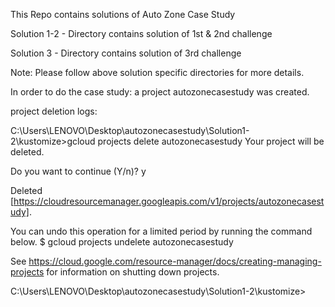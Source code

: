 This Repo contains solutions of Auto Zone Case Study

Solution 1-2 - Directory contains solution of 1st & 2nd challenge

Solution 3 - Directory contains solution of 3rd challenge

Note: Please follow above solution specific directories for more details.

In order to do the case study: a project autozonecasestudy was created.

project deletion logs:

C:\Users\LENOVO\Desktop\autozonecasestudy\Solution1-2\kustomize>gcloud projects delete autozonecasestudy
Your project will be deleted.

Do you want to continue (Y/n)?  y

Deleted [https://cloudresourcemanager.googleapis.com/v1/projects/autozonecasestudy].

You can undo this operation for a limited period by running the command below.
    $ gcloud projects undelete autozonecasestudy

See https://cloud.google.com/resource-manager/docs/creating-managing-projects for information on shutting down projects.

C:\Users\LENOVO\Desktop\autozonecasestudy\Solution1-2\kustomize>
